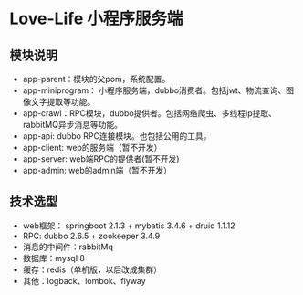 # Love-Life 小程序服务端
## 模块说明
+ app-parent：模块的父pom，系统配置。
+ app-miniprogram： 小程序服务端，dubbo消费者。包括jwt、物流查询、图像文字提取等功能。
+ app-crawl：RPC模块，dubbo提供者。包括网络爬虫、多线程ip提取、rabbitMQ异步消息等功能。
+ app-api: dubbo RPC连接模块。也包括公用的工具。
+ app-client: web的服务端（暂不开发）
+ app-server: web端RPC的提供者(暂不开发)
+ app-admin: web的admin端（暂不开发）

## 技术选型
+ web框架： springboot 2.1.3 + mybatis 3.4.6 + druid 1.1.12
+ RPC: dubbo 2.6.5 + zookeeper 3.4.9
+ 消息的中间件：rabbitMq
+ 数据库：mysql 8
+ 缓存：redis（单机版，以后改成集群）
+ 其他：logback、lombok、flyway